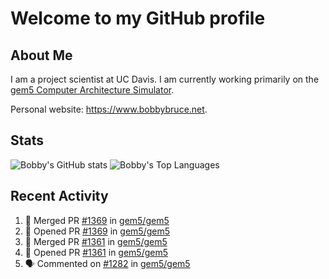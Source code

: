 # Welcome to my GitHub profile

## About Me

I am a project scientist at UC Davis. I am currently working primarily on the [gem5 Computer Architecture Simulator](https://github.com/gem5).

Personal website: <https://www.bobbybruce.net>.

## Stats

![Bobby's GitHub stats](https://github-readme-stats.vercel.app/api?username=bobbyrbruce&show_icons=true&theme=responsive&include_all_commits=true&count_private=true&show=reviews&disable_animations=true)
![Bobby's Top Languages ](https://github-readme-stats.vercel.app/api/top-langs/?username=bobbyrbruce&layout=compact&theme=responsive&count_private=true&langs_count=10&disable_animations=true)

## Recent Activity

<!--START_SECTION:activity-->
1. 🎉 Merged PR [#1369](https://github.com/gem5/gem5/pull/1369) in [gem5/gem5](https://github.com/gem5/gem5)
2. 💪 Opened PR [#1369](https://github.com/gem5/gem5/pull/1369) in [gem5/gem5](https://github.com/gem5/gem5)
3. 🎉 Merged PR [#1361](https://github.com/gem5/gem5/pull/1361) in [gem5/gem5](https://github.com/gem5/gem5)
4. 💪 Opened PR [#1361](https://github.com/gem5/gem5/pull/1361) in [gem5/gem5](https://github.com/gem5/gem5)
5. 🗣 Commented on [#1282](https://github.com/gem5/gem5/pull/1282#issuecomment-2237332902) in [gem5/gem5](https://github.com/gem5/gem5)
<!--END_SECTION:activity-->
